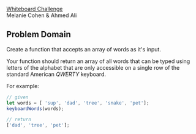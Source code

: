 [Whiteboard Challenge](https://github.com/melaniebcohen/28-routing/blob/master/CHALLENGE.md)  
Melanie Cohen & Ahmed Ali

## Problem Domain
Create a function that accepts an array of words as it's input.

Your function should return an array of all words that can be typed using letters of the alphabet that are only accessible on a single row of the standard American *QWERTY* keyboard.

For example:

```javascript
// given
let words = [ 'sup', 'dad', 'tree', 'snake', 'pet'];
keyboardWords(words);

// return
['dad', 'tree', 'pet'];
```